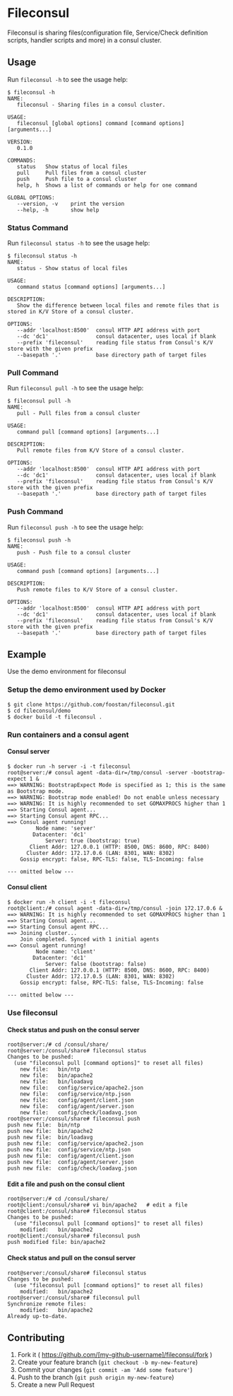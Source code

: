 # Fileconsul
Fileconsul is sharing files(configuration file, Service/Check definition scripts, handler scripts and more) in a consul cluster.

## Usage
Run `fileconsul -h` to see the usage help:

```
$ fileconsul -h
NAME:
   fileconsul - Sharing files in a consul cluster.

USAGE:
   fileconsul [global options] command [command options] [arguments...]

VERSION:
   0.1.0

COMMANDS:
   status   Show status of local files
   pull     Pull files from a consul cluster
   push     Push file to a consul cluster
   help, h  Shows a list of commands or help for one command

GLOBAL OPTIONS:
   --version, -v    print the version
   --help, -h       show help
```

### Status Command
Run `fileconsul status -h` to see the usage help:

```
$ fileconsul status -h
NAME:
   status - Show status of local files

USAGE:
   command status [command options] [arguments...]

DESCRIPTION:
   Show the difference between local files and remote files that is stored in K/V Store of a consul cluster.

OPTIONS:
   --addr 'localhost:8500'  consul HTTP API address with port
   --dc 'dc1'               consul datacenter, uses local if blank
   --prefix 'fileconsul'    reading file status from Consul's K/V store with the given prefix
   --basepath '.'           base directory path of target files
```

### Pull Command
Run `fileconsul pull -h` to see the usage help:

```
$ fileconsul pull -h
NAME:
   pull - Pull files from a consul cluster

USAGE:
   command pull [command options] [arguments...]

DESCRIPTION:
   Pull remote files from K/V Store of a consul cluster.

OPTIONS:
   --addr 'localhost:8500'  consul HTTP API address with port
   --dc 'dc1'               consul datacenter, uses local if blank
   --prefix 'fileconsul'    reading file status from Consul's K/V store with the given prefix
   --basepath '.'           base directory path of target files
```

### Push Command
Run `fileconsul push -h` to see the usage help:

```
$ fileconsul push -h
NAME:
   push - Push file to a consul cluster

USAGE:
   command push [command options] [arguments...]

DESCRIPTION:
   Push remote files to K/V Store of a consul cluster.

OPTIONS:
   --addr 'localhost:8500'  consul HTTP API address with port
   --dc 'dc1'               consul datacenter, uses local if blank
   --prefix 'fileconsul'    reading file status from Consul's K/V store with the given prefix
   --basepath '.'           base directory path of target files
```

## Example
Use the demo environment for fileconsul
### Setup the demo environment used by Docker
```
$ git clone https://github.com/foostan/fileconsul.git
$ cd fileconsul/demo
$ docker build -t fileconsul .
```

### Run containers and a consul agent
#### Consul server

```
$ docker run -h server -i -t fileconsul
root@server:/# consul agent -data-dir=/tmp/consul -server -bootstrap-expect 1 &
==> WARNING: BootstrapExpect Mode is specified as 1; this is the same as Bootstrap mode.
==> WARNING: Bootstrap mode enabled! Do not enable unless necessary
==> WARNING: It is highly recommended to set GOMAXPROCS higher than 1
==> Starting Consul agent...
==> Starting Consul agent RPC...
==> Consul agent running!
         Node name: 'server'
        Datacenter: 'dc1'
            Server: true (bootstrap: true)
       Client Addr: 127.0.0.1 (HTTP: 8500, DNS: 8600, RPC: 8400)
      Cluster Addr: 172.17.0.6 (LAN: 8301, WAN: 8302)
    Gossip encrypt: false, RPC-TLS: false, TLS-Incoming: false

--- omitted below ---
```

#### Consul client

```
$ docker run -h client -i -t fileconsul
root@client:/# consul agent -data-dir=/tmp/consul -join 172.17.0.6 &
==> WARNING: It is highly recommended to set GOMAXPROCS higher than 1
==> Starting Consul agent...
==> Starting Consul agent RPC...
==> Joining cluster...
    Join completed. Synced with 1 initial agents
==> Consul agent running!
         Node name: 'client'
        Datacenter: 'dc1'
            Server: false (bootstrap: false)
       Client Addr: 127.0.0.1 (HTTP: 8500, DNS: 8600, RPC: 8400)
      Cluster Addr: 172.17.0.5 (LAN: 8301, WAN: 8302)
    Gossip encrypt: false, RPC-TLS: false, TLS-Incoming: false

--- omitted below ---
```

### Use fileconsul

#### Check status and push on the consul server
```
root@server:/# cd /consul/share/
root@server:/consul/share# fileconsul status
Changes to be pushed:
  (use "fileconsul pull [command options]" to reset all files)
	new file:	bin/ntp
	new file:	bin/apache2
	new file:	bin/loadavg
	new file:	config/service/apache2.json
	new file:	config/service/ntp.json
	new file:	config/agent/client.json
	new file:	config/agent/server.json
	new file:	config/check/loadavg.json
root@server:/consul/share# fileconsul push
push new file:	bin/ntp
push new file:	bin/apache2
push new file:	bin/loadavg
push new file:	config/service/apache2.json
push new file:	config/service/ntp.json
push new file:	config/agent/client.json
push new file:	config/agent/server.json
push new file:	config/check/loadavg.json
```

#### Edit a file and push on the consul client
```
root@server:/# cd /consul/share/
root@client:/consul/share# vi bin/apache2   # edit a file
root@client:/consul/share# fileconsul status
Changes to be pushed:
  (use "fileconsul pull [command options]" to reset all files)
	modified:	bin/apache2
root@client:/consul/share# fileconsul push
push modified file:	bin/apache2
```

#### Check status and pull on the consul server
```
root@server:/consul/share# fileconsul status
Changes to be pushed:
  (use "fileconsul pull [command options]" to reset all files)
	modified:	bin/apache2
root@server:/consul/share# fileconsul pull
Synchronize remote files:
	modified:	bin/apache2
Already up-to-date.
```

## Contributing

1. Fork it ( https://github.com/[my-github-username]/fileconsul/fork )
2. Create your feature branch (`git checkout -b my-new-feature`)
3. Commit your changes (`git commit -am 'Add some feature'`)
4. Push to the branch (`git push origin my-new-feature`)
5. Create a new Pull Request

